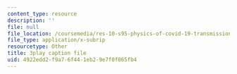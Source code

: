 ```yaml
---
content_type: resource
description: ''
file: null
file_location: /coursemedia/res-10-s95-physics-of-covid-19-transmission-fall-2020/4922edd2f9a76f441eb29e7f0f865fb4_X1or8Ish5OU.srt
file_type: application/x-subrip
resourcetype: Other
title: 3play caption file
uid: 4922edd2-f9a7-6f44-1eb2-9e7f0f865fb4
---
```


